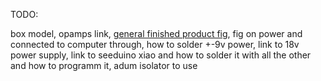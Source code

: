 TODO:

box model, opamps link, [general finished product fig](fig/final_box.jpg), fig on power and connected to computer through, how to solder +-9v power, link to 18v power supply, link to seeduino xiao and how to solder it with all the other and how to programm it, adum isolator to use